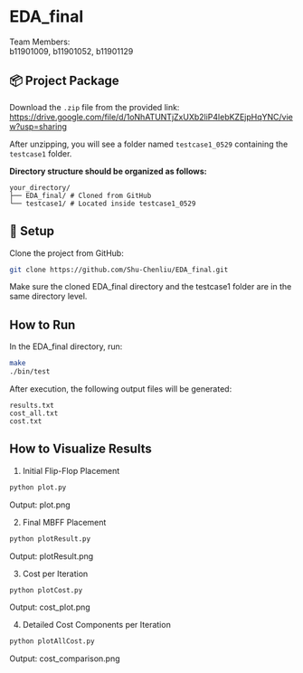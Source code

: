 # EDA_final

Team Members:  
b11901009, b11901052, b11901129

## 📦 Project Package

Download the `.zip` file from the provided link: https://drive.google.com/file/d/1oNhATUNTjZxUXb2liP4lebKZEjpHqYNC/view?usp=sharing

After unzipping, you will see a folder named `testcase1_0529` containing the `testcase1` folder.

**Directory structure should be organized as follows:**
```
your_directory/
├── EDA_final/ # Cloned from GitHub
└── testcase1/ # Located inside testcase1_0529
```

## 🔧 Setup

Clone the project from GitHub:

```bash
git clone https://github.com/Shu-Chenliu/EDA_final.git
```

Make sure the cloned EDA_final directory and the testcase1 folder are in the same directory level.

## How to Run
In the EDA_final directory, run:
```bash
make
./bin/test
```
After execution, the following output files will be generated:
```
results.txt
cost_all.txt
cost.txt
```
## How to Visualize Results
1. Initial Flip-Flop Placement
```bash
python plot.py
```
Output: plot.png

2. Final MBFF Placement
```bash
python plotResult.py
```
Output: plotResult.png

3. Cost per Iteration
```bash
python plotCost.py
```
Output: cost_plot.png

4. Detailed Cost Components per Iteration
```bash
python plotAllCost.py
```
Output: cost_comparison.png